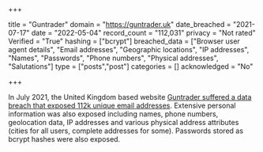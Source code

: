 +++

title = "Guntrader"
domain = "https://guntrader.uk"
date_breached = "2021-07-17"
date = "2022-05-04"
record_count = "112,031"
privacy = "Not rated"
Verified = "True"
hashing = ["bcrypt"]
breached_data = ["Browser user agent details", "Email addresses", "Geographic locations", "IP addresses", "Names", "Passwords", "Phone numbers", "Physical addresses", "Salutations"]
type = ["posts","post"]
categories = []
acknowledged = "No"


+++


In July 2021, the United Kingdom based website <a href="https://www.fieldsportschannel.tv/guntrader-co-uk-hacked-not-much-lost/" target="_blank" rel="noopener">Guntrader suffered a data breach that exposed 112k unique email addresses</a>. Extensive personal information was also exposed including names, phone numbers, geolocation data, IP addresses and various physical address attributes (cities for all users, complete addresses for some). Passwords stored as bcrypt hashes were also exposed.

